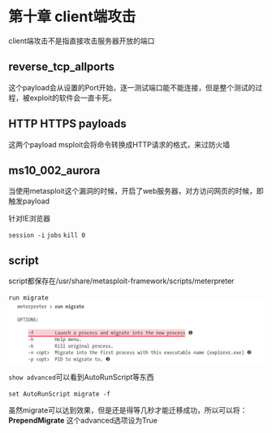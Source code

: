 # 第十章 client端攻击

client端攻击不是指直接攻击服务器开放的端口

## reverse\_tcp\_allports

这个payload会从设置的Port开始，逐一测试端口能不能连接，但是整个测试的过程，被exploit的软件会一直卡死。

## HTTP HTTPS payloads

这两个payload msploit会将命令转换成HTTP请求的格式，来过防火墙

## ms10\_002\_aurora

当使用metasploit这个漏洞的时候，开启了web服务器，对方访问网页的时候，即触发payload

针对IE浏览器

`session -i` `jobs` `kill 0`

## script

script都保存在/usr/share/metasploit-framework/scripts/meterpreter

`run migrate` ![](../../.gitbook/assets/15311098979981.jpg)

`show advanced`可以看到AutoRunScript等东西

`set AutoRunScript migrate -f`

虽然migrate可以达到效果，但是还是得等几秒才能迁移成功，所以可以将： **PrependMigrate** 这个advanced选项设为True

